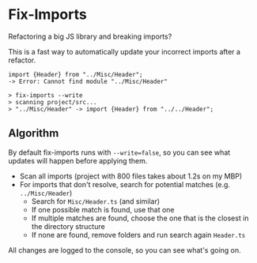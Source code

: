 
# Fix-Imports

Refactoring a big JS library and breaking imports? 

This is a fast way to automatically update your incorrect imports after a refactor.

```
import {Header} from "../Misc/Header";
-> Error: Cannot find module "../Misc/Header"

> fix-imports --write
> scanning project/src...
> "../Misc/Header" -> import {Header} from "../../Header";
```

## Algorithm

By default fix-imports runs with `--write=false`, so you can see what updates will happen before applying them.

- Scan all imports (project with 800 files takes about 1.2s on my MBP)
- For imports that don't resolve, search for potential matches (e.g. `../Misc/Header`)
  - Search for `Misc/Header.ts` (and similar)
  - If one possible match is found, use that one
  - If multiple matches are found, choose the one that is the closest in the directory structure
  - If none are found, remove folders and run search again `Header.ts`
  
All changes are logged to the console, so you can see what's going on.